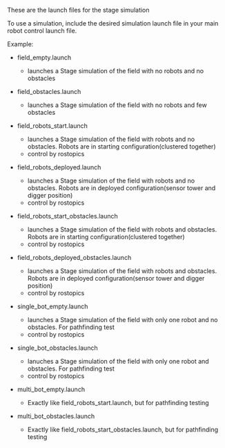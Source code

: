 These are the launch files for the stage simulation

To use a simulation, include the desired simulation launch file in your main robot control launch file.

Example:
    <include file="$(find ssr_stage)/launch/field_empty.launch"/>

* field\_empty.launch
	* launches a Stage simulation of the field with no robots and no obstacles

* field\_obstacles.launch
	* launches a Stage simulation of the field with no robots and few obstacles

* field\_robots\_start.launch
	* launches a Stage simulation of the field with robots and no obstacles. Robots are in starting configuration(clustered together)
	* control by rostopics

* field\_robots\_deployed.launch
	* launches a Stage simulation of the field with robots and no obstacles. Robots are in deployed configuration(sensor tower and digger position)
	* control by rostopics

* field\_robots\_start\_obstacles.launch
	* launches a Stage simulation of the field with robots and obstacles. Robots are in starting configuration(clustered together)
	* control by rostopics

* field\_robots\_deployed\_obstacles.launch
	* launches a Stage simulation of the field with robots and obstacles. Robots are in deployed configuration(sensor tower and digger position)
	* control by rostopics

* single\_bot\_empty.launch
	* launches a Stage simulation of the field with only one robot and no obstacles. For pathfinding test
	* control by rostopics

* single\_bot\_obstacles.launch
	* lanuches a Stage simulation of the field with only one robot and obstacles. For pathfinding test
	* control by rostopics

* multi\_bot\_empty.launch
	* Exactly like field\_robots\_start.launch, but for pathfinding testing

* multi\_bot\_obstacles.launch
	* Exactly like field\_robots\_start\_obstacles.launch, but for pathfinding testing

